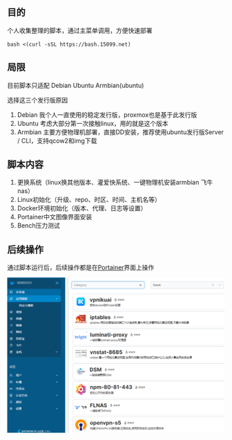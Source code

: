 ## 目的
个人收集整理的脚本，通过主菜单调用，方便快速部署

```
bash <(curl -sSL https://bash.15099.net)
```
## 局限
目前脚本只适配 Debian Ubuntu Armbian(ubuntu)

选择这三个发行版原因

1. Debian 我个人一直使用的稳定发行版，proxmox也是基于此发行版
2. Ubuntu 考虑大部分第一次接触linux，用的就是这个版本
3. Armbian 主要方便物理机部署，直接DD安装，推荐使用ubuntu发行版Server / CLI，支持qcow2和img下载
   
## 脚本内容

1. 更换系统（linux换其他版本、灌爱快系统、一键物理机安装armbian 飞牛nas）
2. Linux初始化（升级、repo、时区、时间、主机名等）
3. Docker环境初始化（版本、代理、日志等设置）
4. Portainer中文图像界面安装
5. Bench压力测试

## 后续操作

通过脚本运行后，后续操作都是在[Portainer](https://hub.docker.com/r/lihaixin/ui)界面上操作

![portainer](./portainer.png)

